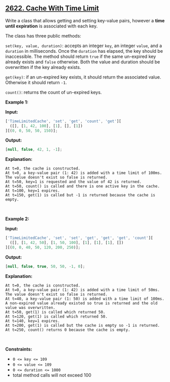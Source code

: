 ## [2622. Cache With Time Limit](https://leetcode.com/problems/cache-with-time-limit/)

Write a class that allows getting and setting key-value pairs, however a **time until expiration** is associated with each key.

The class has three public methods:

`set(key, value, duration)`: accepts an integer `key`, an integer `value`, and a `duration` in milliseconds. Once the `duration` has elapsed, the key should be inaccessible. The method should return `true` if the same un-expired key already exists and `false` otherwise. Both the value and duration should be overwritten if the key already exists.

`get(key)`: if an un-expired key exists, it should return the associated value. Otherwise it should return `-1`.

`count()`: returns the count of un-expired keys.

**Example 1:**

**Input:**

```js
['TimeLimitedCache', 'set', 'get', 'count', 'get'][
  ([], [1, 42, 100], [1], [], [1])
][(0, 0, 50, 50, 150)];
```

**Output:**

```js
[null, false, 42, 1, -1];
```

**Explanation:**

```
At t=0, the cache is constructed.
At t=0, a key-value pair (1: 42) is added with a time limit of 100ms.
The value doesn't exist so false is returned.
At t=50, key=1 is requested and the value of 42 is returned.
At t=50, count() is called and there is one active key in the cache.
At t=100, key=1 expires.
At t=150, get(1) is called but -1 is returned because the cache is empty.
```

<br/>

**Example 2:**

**Input:**

```js
['TimeLimitedCache', 'set', 'set', 'get', 'get', 'get', 'count'][
  ([], [1, 42, 50], [1, 50, 100], [1], [1], [1], [])
][(0, 0, 40, 50, 120, 200, 250)];
```

**Output:**

```js
[null, false, true, 50, 50, -1, 0];
```

**Explanation:**

```
At t=0, the cache is constructed.
At t=0, a key-value pair (1: 42) is added with a time limit of 50ms.
The value doesn't exist so false is returned.
At t=40, a key-value pair (1: 50) is added with a time limit of 100ms.
A non-expired value already existed so true is returned and the old value was overwritten.
At t=50, get(1) is called which returned 50.
At t=120, get(1) is called which returned 50.
At t=140, key=1 expires.
At t=200, get(1) is called but the cache is empty so -1 is returned.
At t=250, count() returns 0 because the cache is empty.
```

<br/>

**Constraints:**

- `0 <= key <= 109`
- `0 <= value <= 109`
- `0 <= duration <= 1000`
- total method calls will not exceed 100
